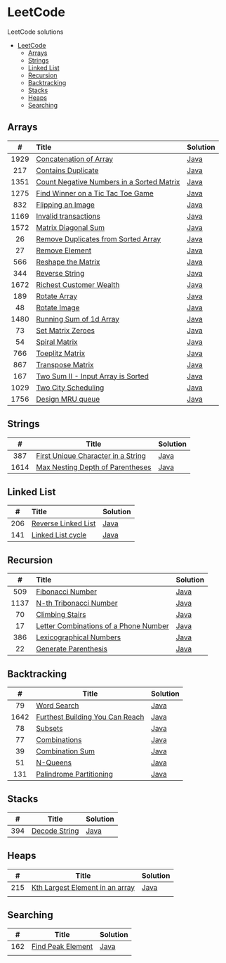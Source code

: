 # LeetCode
LeetCode solutions

<!-- TOC -->
* [LeetCode](#leetcode)
  * [Arrays](#arrays)
  * [Strings](#strings)
  * [Linked List](#linked-list)
  * [Recursion](#recursion)
  * [Backtracking](#backtracking)
  * [Stacks](#stacks)
  * [Heaps](#heaps)
  * [Searching](#searching)
<!-- TOC -->

## Arrays
|  #   | Title                                                                                                                             | Solution                                                                                                            |
|:----:|:----------------------------------------------------------------------------------------------------------------------------------|---------------------------------------------------------------------------------------------------------------------|
| 1929 | [Concatenation of Array](https://leetcode.com/problems/concatenation-of-array/)                                                   | [Java](https://github.com/suyogkolte/leetcode/blob/main/Algorithms/Arrays/src/ConcatenationOfArray.java)            |
| 217  | [Contains Duplicate](https://leetcode.com/problems/contains-duplicate/description/)                                               | [Java](https://github.com/suyogkolte/leetcode/blob/main/Algorithms/Arrays/src/ContainsDuplicate.java)               |
| 1351 | [Count Negative Numbers in a Sorted Matrix](https://leetcode.com/problems/count-negative-numbers-in-a-sorted-matrix/description/) | [Java](https://github.com/suyogkolte/leetcode/blob/main/Algorithms/Arrays/src/CountNegativeNosInSortedMatrix.java)  |
| 1275 | [Find Winner on a Tic Tac Toe Game](https://leetcode.com/problems/find-winner-on-a-tic-tac-toe-game/description/)                 | [Java](https://github.com/suyogkolte/leetcode/blob/main/Algorithms/Arrays/src/FindTicTacToeWinner.java)             |
| 832  | [Flipping an Image](https://leetcode.com/problems/flipping-an-image/description/)                                                 | [Java](https://github.com/suyogkolte/leetcode/blob/main/Algorithms/Arrays/src/FlipInvertImage.java)                 |
| 1169 | [Invalid transactions](https://leetcode.com/problems/invalid-transactions/description/)                                           | [Java](https://github.com/suyogkolte/leetcode/blob/main/Algorithms/Arrays/src/InvalidTransactions.java)             |
| 1572 | [Matrix Diagonal Sum](https://leetcode.com/problems/matrix-diagonal-sum/description/)                                             | [Java](https://github.com/suyogkolte/leetcode/blob/main/Algorithms/Arrays/src/MatrixDiagonalSum.java)               |
|  26  | [Remove Duplicates from Sorted Array](https://leetcode.com/problems/remove-duplicates-from-sorted-array/description/)             | [Java](https://github.com/suyogkolte/leetcode/blob/main/Algorithms/Arrays/src/RemoveDuplicatesFromSortedArray.java) |
|  27  | [Remove Element](https://leetcode.com/problems/remove-element/description/)                                                       | [Java](https://github.com/suyogkolte/leetcode/blob/main/Algorithms/Arrays/src/RemoveElement.java)                   |
| 566  | [Reshape the Matrix](https://leetcode.com/problems/reshape-the-matrix/description/)                                               | [Java](https://github.com/suyogkolte/leetcode/blob/main/Algorithms/Arrays/src/ReshapeMatrix.java)                   |
| 344  | [Reverse String](https://leetcode.com/problems/reverse-string/description/)                                                       | [Java](https://github.com/suyogkolte/leetcode/blob/main/Algorithms/Arrays/src/ReverseString.java)                   |
| 1672 | [Richest Customer Wealth](https://leetcode.com/problems/richest-customer-wealth/description/)                                     | [Java](https://github.com/suyogkolte/leetcode/blob/main/Algorithms/Arrays/src/RichestCustomerWealth.java)           |
| 189  | [Rotate Array](https://leetcode.com/problems/rotate-array/description/)                                                           | [Java](https://github.com/suyogkolte/leetcode/blob/main/Algorithms/Arrays/src/RotateArray.java)                     |
|  48  | [Rotate Image](https://leetcode.com/problems/rotate-image/description/)                                                           | [Java](https://github.com/suyogkolte/leetcode/blob/main/Algorithms/Arrays/src/RotateImage.java)                     |
| 1480 | [Running Sum of 1d Array](https://leetcode.com/problems/running-sum-of-1d-array/description/)                                     | [Java](https://github.com/suyogkolte/leetcode/blob/main/Algorithms/Arrays/src/RunningSumOf1dArray.java)             |
|  73  | [Set Matrix Zeroes](https://leetcode.com/problems/set-matrix-zeroes/description/)                                                 | [Java](https://github.com/suyogkolte/leetcode/blob/main/Algorithms/Arrays/src/SetMatrixZeroes.java)                 |
|  54  | [Spiral Matrix](https://leetcode.com/problems/spiral-matrix/description/)                                                         | [Java](https://github.com/suyogkolte/leetcode/blob/main/Algorithms/Arrays/src/SpiralMatrix.java)                    |
| 766  | [Toeplitz Matrix](https://leetcode.com/problems/toeplitz-matrix/description/)                                                     | [Java](https://github.com/suyogkolte/leetcode/blob/main/Algorithms/Arrays/src/ToeplitzMatrix.java)                  |
| 867  | [Transpose Matrix](https://leetcode.com/problems/transpose-matrix/description/)                                                   | [Java](https://github.com/suyogkolte/leetcode/blob/main/Algorithms/Arrays/src/TransposeMatrix.java)                 |
| 167  | [Two Sum II - Input Array is Sorted](https://leetcode.com/problems/two-sum-ii-input-array-is-sorted/description/)                 | [Java](https://github.com/suyogkolte/leetcode/blob/main/Algorithms/Arrays/src/TwoSumII.java)                        |
| 1029 | [Two City Scheduling](https://leetcode.com/problems/two-city-scheduling/description/)                                             | [Java](https://github.com/suyogkolte/leetcode/blob/main/Algorithms/Arrays/src/Two_City_Scheduling.java)             |
| 1756 | [Design MRU queue](https://leetcode.com/problems/design-most-recently-used-queue/)                                                | [Java](https://github.com/suyogkolte/leetcode/blob/main/Algorithms/Arrays/src/MRUQueue.java)                        |

## Strings
|  #   | Title                                                                                                                   | Solution                                                                                                              |
|:----:|-------------------------------------------------------------------------------------------------------------------------|-----------------------------------------------------------------------------------------------------------------------|
| 387  | [First Unique Character in a String](https://leetcode.com/problems/first-unique-character-in-a-string/description/)     | [Java](https://github.com/suyogkolte/leetcode/blob/main/Algorithms/Strings/src/First_Unique_Char.java)                |
| 1614 | [Max Nesting Depth of Parentheses](https://leetcode.com/problems/maximum-nesting-depth-of-the-parentheses/description/) | [Java](https://github.com/suyogkolte/leetcode/blob/main/Algorithms/Strings/src/Max_Nesting_Depth_Of_Parentheses.java) |


## Linked List
|  #  | Title                                                                                 | Solution                                                                                                  |
|:---:|:--------------------------------------------------------------------------------------|-----------------------------------------------------------------------------------------------------------|
| 206 | [Reverse Linked List](https://leetcode.com/problems/reverse-linked-list/description/) | [Java](https://github.com/suyogkolte/leetcode/blob/main/Algorithms/LinkedList/src/ReverseLinkedList.java) |
| 141 | [Linked List cycle](https://leetcode.com/problems/linked-list-cycle/description/)     | [Java](https://github.com/suyogkolte/leetcode/blob/main/Algorithms/LinkedList/src/Linked_List_Cycle.java) |


## Recursion
|  #   | Title                                                                                                                     | Solution                                                                                                                  |
|:----:|:--------------------------------------------------------------------------------------------------------------------------|---------------------------------------------------------------------------------------------------------------------------|
| 509  | [Fibonacci Number](https://leetcode.com/problems/fibonacci-number/description/)                                           | [Java](https://github.com/suyogkolte/leetcode/blob/main/Algorithms/Recursion/src/Fibonacci_Number.java)                   |
| 1137 | [N-th Tribonacci Number](https://leetcode.com/problems/n-th-tribonacci-number/description/)                               | [Java](https://github.com/suyogkolte/leetcode/blob/main/Algorithms/Recursion/src/Nth_Tribonacci_Number.java)              |
|  70  | [Climbing Stairs](https://leetcode.com/problems/climbing-stairs/description/)                                             | [Java](https://github.com/suyogkolte/leetcode/blob/main/Algorithms/Recursion/src/Climbing_Stairs.java)                    |
|  17  | [Letter Combinations of a Phone Number](https://leetcode.com/problems/letter-combinations-of-a-phone-number/description/) | [Java](https://github.com/suyogkolte/leetcode/blob/main/Algorithms/Recursion/src/Letter_Combinations_Of_PhoneNumber.java) |
| 386  | [Lexicographical Numbers](https://leetcode.com/problems/lexicographical-numbers/)                                         | [Java](https://github.com/suyogkolte/leetcode/blob/main/Algorithms/Recursion/src/Lexicographical_Numbers.java)            |
|  22  | [Generate Parenthesis](https://leetcode.com/problems/generate-parentheses/description/)                                   | [Java](https://github.com/suyogkolte/leetcode/blob/main/Algorithms/Recursion/src/Generate_Parenthesis.java)               |


## Backtracking
|  #   | Title                                                                                                                                                 | Solution                                                                                                                  |
|:----:|-------------------------------------------------------------------------------------------------------------------------------------------------------|---------------------------------------------------------------------------------------------------------------------------|
|  79  | [Word Search](https://leetcode.com/problems/word-search/description/)                                                                                 | [Java](https://github.com/suyogkolte/leetcode/blob/main/Algorithms/Backtracking/src/Word_Search.java)                     |
| 1642 | [Furthest Building You Can Reach](https://leetcode.com/problems/furthest-building-you-can-reach/description/?envType=daily-question&envId=2024-02-17) | [Java](https://github.com/suyogkolte/leetcode/blob/main/Algorithms/Backtracking/src/Furthest_Building_You_Can_Reach.java) |
|  78  | [Subsets](https://leetcode.com/problems/subsets/)                                                                                                     | [Java](https://github.com/suyogkolte/leetcode/blob/main/Algorithms/Backtracking/src/Furthest_Building_You_Can_Reach.java) |
|  77  | [Combinations](https://leetcode.com/problems/combinations/description/)                                                                               | [Java](https://github.com/suyogkolte/leetcode/blob/main/Algorithms/Backtracking/src/Combinations.java)                    |
|  39  | [Combination Sum](https://leetcode.com/problems/combination-sum/description/)                                                                         | [Java](https://github.com/suyogkolte/leetcode/blob/main/Algorithms/Backtracking/src/Combinations.java)                    |
|  51  | [N-Queens](https://leetcode.com/problems/n-queens/description/)                                                                                       | [Java](https://github.com/suyogkolte/leetcode/blob/main/Algorithms/Backtracking/src/N_Queens.java)                        |
| 131  | [Palindrome Partitioning](https://leetcode.com/problems/palindrome-partitioning/description/)                                                         | [Java](https://github.com/suyogkolte/leetcode/blob/main/Algorithms/Backtracking/src/Palindrome_Partitioning.java)         |

## Stacks
| #   | Title                                                                     | Solution                                                                                          |
|-----|---------------------------------------------------------------------------|---------------------------------------------------------------------------------------------------|
| 394 | [Decode String](https://leetcode.com/problems/decode-string/description/) | [Java](https://github.com/suyogkolte/leetcode/blob/main/Algorithms/Stacks/src/Decode_String.java) |

## Heaps

| #   | Title                                                                                                         | Solution                                                                                               |
|-----|---------------------------------------------------------------------------------------------------------------|--------------------------------------------------------------------------------------------------------|
| 215 | [Kth Largest Element in an array](https://leetcode.com/problems/kth-largest-element-in-an-array/description/) | [Java](https://github.com/suyogkolte/leetcode/blob/main/Algorithms/Heaps/src/Kth_Largest_Element.java) |
|     |                                                                                                               |                                                                                                        |

## Searching

| #   | Title                                                                             | Solution                                                                                                 |
|-----|-----------------------------------------------------------------------------------|----------------------------------------------------------------------------------------------------------|
| 162 | [Find Peak Element](https://leetcode.com/problems/find-peak-element/description/) | [Java](https://github.com/suyogkolte/leetcode/blob/main/Algorithms/Searching/src/Find_Peak_Element.java) |
|     |                                                                                   |                                                                                                          |
